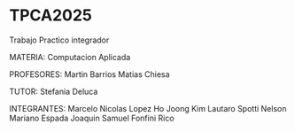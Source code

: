 # TPCA2025
Trabajo Practico integrador

MATERIA: Computacion Aplicada

PROFESORES:
Martin Barrios
Matias Chiesa

TUTOR:
Stefania Deluca

INTEGRANTES:
Marcelo Nicolas Lopez
Ho Joong Kim
Lautaro Spotti
Nelson Mariano Espada
Joaquin Samuel Fonfini Rico
